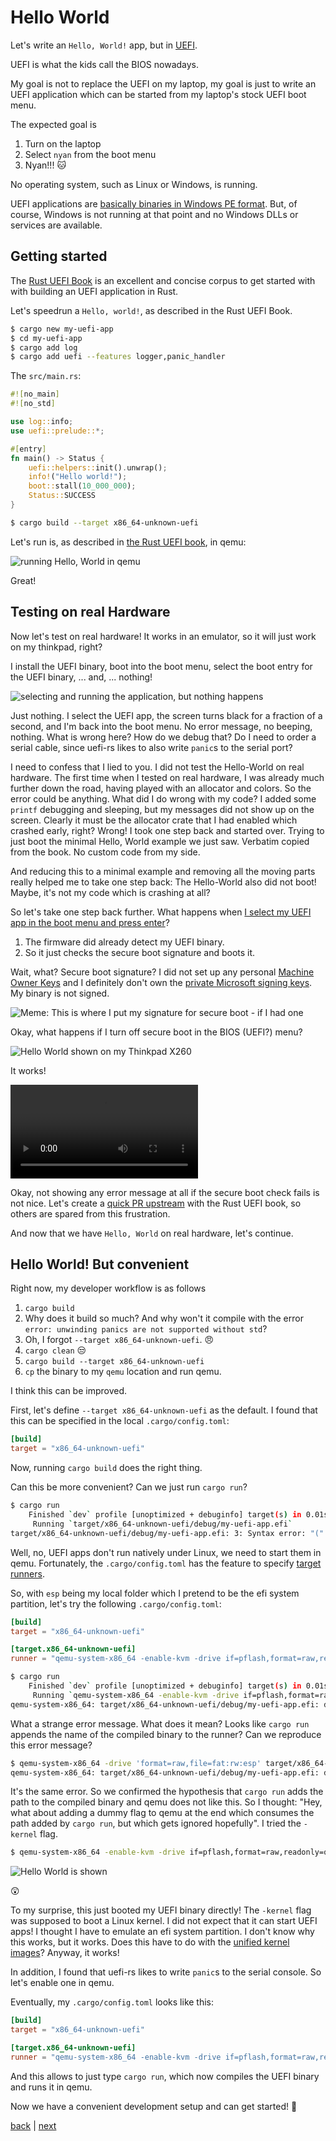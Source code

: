 # Hello World

Let's write an `Hello, World!` app, but in [UEFI](https://en.wikipedia.org/wiki/UEFI).

UEFI is what the kids call the BIOS nowadays.

My goal is not to replace the UEFI on my laptop, my goal is just to write an UEFI application which can be started from my laptop's stock UEFI boot menu.

The expected goal is

1. Turn on the laptop
2. Select `nyan` from the boot menu
3. Nyan!!! :cat:

No operating system, such as Linux or Windows, is running.

UEFI applications are [basically binaries in Windows PE format](https://wiki.osdev.org/UEFI#Binary_Format).
But, of course, Windows is not running at that point and no Windows DLLs or services are available.

## Getting started

The [Rust UEFI Book](https://rust-osdev.github.io/uefi-rs/) is an excellent and concise corpus to get started with with building an UEFI application in Rust.

Let's speedrun a `Hello, world!`, as described in the Rust UEFI Book.

```bash
$ cargo new my-uefi-app
$ cd my-uefi-app
$ cargo add log
$ cargo add uefi --features logger,panic_handler
```

The `src/main.rs`:

```rust
#![no_main]
#![no_std]

use log::info;
use uefi::prelude::*;

#[entry]
fn main() -> Status {
    uefi::helpers::init().unwrap();
    info!("Hello world!");
    boot::stall(10_000_000);
    Status::SUCCESS
}
```

```bash
$ cargo build --target x86_64-unknown-uefi
```

Let's run is, as described in [the Rust UEFI book](https://rust-osdev.github.io/uefi-rs/tutorial/vm.html), in qemu:

![running Hello, World in qemu](img/qemu.png)

<!--
By the way, on Ubuntu, I got a copy of an UEFI like this:


```bash
$ sudo apt install ovmf
$ cp /usr/share/OVMF/OVMF_CODE_4M.fd .
$ cp /usr/share/OVMF/OVMF_VARS_4M.fd .
```
-->

Great!


## Testing on real Hardware

Now let's test on real hardware!
It works in an emulator, so it will just work on my thinkpad, right?

I install the UEFI binary, boot into the boot menu, select the boot entry for the UEFI binary, ... and, ... nothing!

![selecting and running the application, but nothing happens](img/hello_world_secureboot.gif)

<!--
<video src="https://github.com/user-attachments/assets/80e30647-7129-43c1-b4b5-95985fba8be7" controls>
</video>
-->

Just nothing.
I select the UEFI app, the screen turns black for a fraction of a second, and I'm back into the boot menu.
No error message, no beeping, nothing.
What is wrong here?
How do we debug that?
Do I need to order a serial cable, since uefi-rs likes to also write `panic`s to the serial port?

I need to confess that I lied to you.
I did not test the Hello-World on real hardware.
The first time when I tested on real hardware, I was already much further down the road, having played with an allocator and colors.
So the error could be anything.
What did I do wrong with my code?
I added some `printf` debugging and sleeping, but my messages did not show up on the screen.
Clearly it must be the allocator crate that I had enabled which crashed early, right?
Wrong!
I took one step back and started over.
Trying to just boot the minimal Hello, World example we just saw.
Verbatim copied from the book.
No custom code from my side.

And reducing this to a minimal example and removing all the moving parts really helped me to take one step back:
The Hello-World also did not boot!
Maybe, it's not my code which is crashing at all?

So let's take one step back further.
What happens when [I select my UEFI app in the boot menu and press enter](https://en.wikipedia.org/wiki/UEFI#Booting)?

1. The firmware did already detect my UEFI binary.
2. So it just checks the secure boot signature and boots it.

Wait, what?
Secure boot signature?
I did not set up any personal [Machine Owner Keys](https://mjg59.dreamwidth.org/19448.html) and I definitely don't own the [private Microsoft signing keys](https://mjg59.dreamwidth.org/5552.html).
My binary is not signed.

![Meme: This is where I put my signature for secure boot - if I had one](https://i.imgflip.com/9ag5ym.jpg)

Okay, what happens if I turn off secure boot in the BIOS (UEFI?) menu?

![Hello World shown on my Thinkpad X260](img/hello_world_nosecureboot.jpg)

It works!

<video src="https://github.com/user-attachments/assets/f7c139e6-0343-439d-ae5a-8d5cf65c8850" controls>
</video>

Okay, not showing any error message at all if the secure boot check fails is not nice.
Let's create a [quick PR upstream](https://github.com/rust-osdev/uefi-rs/pull/1468) with the Rust UEFI book, so others are spared from this frustration.

And now that we have `Hello, World` on real hardware, let's continue.

## Hello World! But convenient

Right now, my developer workflow is as follows

1. `cargo build`
2. Why does it build so much? And why won't it compile with the error `error: unwinding panics are not supported without std`?
3. Oh, I forgot `--target x86_64-unknown-uefi`. :angry:
4. `cargo clean` :unamused:
5. `cargo build --target x86_64-unknown-uefi`
6. `cp` the binary to my `qemu` location and run qemu.

I think this can be improved.

First, let's define `--target x86_64-unknown-uefi` as the default.
I found that this can be specified in the local `.cargo/config.toml`: 

```toml
[build]
target = "x86_64-unknown-uefi"
```

Now, running `cargo build` does the right thing.

Can this be more convenient? Can we just run `cargo run`?

```bash
$ cargo run 
    Finished `dev` profile [unoptimized + debuginfo] target(s) in 0.01s
     Running `target/x86_64-unknown-uefi/debug/my-uefi-app.efi`
target/x86_64-unknown-uefi/debug/my-uefi-app.efi: 3: Syntax error: "(" unexpected (expecting ")")
```

Well, no, UEFI apps don't run natively under Linux, we need to start them in qemu.
Fortunately, the `.cargo/config.toml` has the feature to specify [target runners](https://doc.rust-lang.org/cargo/reference/config.html#target).


So, with `esp` being my local folder which I pretend to be the efi system partition, let's try the following `.cargo/config.toml`:

```toml
[build]
target = "x86_64-unknown-uefi"

[target.x86_64-unknown-uefi]
runner = "qemu-system-x86_64 -enable-kvm -drive if=pflash,format=raw,readonly=on,file=OVMF_CODE.fd -drive if=pflash,format=raw,readonly=on,file=OVMF_VARS.fd -drive format=raw,file=fat:rw:esp"
```

```bash
$ cargo run
    Finished `dev` profile [unoptimized + debuginfo] target(s) in 0.01s
     Running `qemu-system-x86_64 -enable-kvm -drive if=pflash,format=raw,readonly=on,file=OVMF_CODE.fd -drive if=pflash,format=raw,readonly=on,file=OVMF_VARS.fd -drive 'format=raw,file=fat:rw:esp' target/x86_64-unknown-uefi/debug/my-uefi-app.efi`
qemu-system-x86_64: target/x86_64-unknown-uefi/debug/my-uefi-app.efi: drive with bus=0, unit=0 (index=0) exists
```

What a strange error message.
What does it mean?
Looks like `cargo run` appends the name of the compiled binary to the runner?
Can we reproduce this error message?

```bash
$ qemu-system-x86_64 -drive 'format=raw,file=fat:rw:esp' target/x86_64-unknown-uefi/debug/my-uefi-app.efi
qemu-system-x86_64: target/x86_64-unknown-uefi/debug/my-uefi-app.efi: drive with bus=0, unit=0 (index=0) exists
```

It's the same error.
So we confirmed the hypothesis that `cargo run` adds the path to the compiled binary and qemu does not like this.
So I thought: "Hey, what about adding a dummy flag to qemu at the end which consumes the path added by `cargo run`, but which gets ignored hopefully".
I tried the `-kernel` flag.

```bash
$ qemu-system-x86_64 -enable-kvm -drive if=pflash,format=raw,readonly=on,file=OVMF_CODE.fd -drive if=pflash,format=raw,readonly=on,file=OVMF_VARS.fd -kernel target/x86_64-unknown-uefi/debug/my-uefi-app.efi
```

![Hello World is shown](img/accidental_hello_world.png)

:astonished:

To my surprise, this just booted my UEFI binary directly!
The `-kernel` flag was supposed to boot a Linux kernel.
I did not expect that it can start UEFI apps!
I thought I have to emulate an efi system partition.
I don't know why this works, but it works.
Does this have to do with the [unified kernel images](https://wiki.archlinux.org/title/Unified_kernel_image)?
Anyway, it works!

In addition, I found that uefi-rs likes to write `panic`s to the serial console.
So let's enable one in qemu.

Eventually, my `.cargo/config.toml` looks like this:

```toml
[build]
target = "x86_64-unknown-uefi"

[target.x86_64-unknown-uefi]
runner = "qemu-system-x86_64 -enable-kvm -drive if=pflash,format=raw,readonly=on,file=OVMF_CODE_4M.fd -drive if=pflash,format=raw,readonly=on,file=OVMF_VARS_4M.fd -serial stdio -kernel"
```

And this allows to just type `cargo run`, which now compiles the UEFI binary and runs it in qemu.

Now we have a convenient development setup and can get started! :crab:

[back](../) | [next](../efi_simple_text_output_protocol/)
